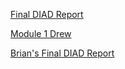 [Final DIAD Report](https://app.powerbi.com/groups/e6540943-8c5c-46b6-b101-db6dd81eae8b/reports/15409a25-fb03-4600-8c96-5ba1069c09e5/ReportSection227c04c41640dda6239c)

[Module 1 Drew](https://app.powerbi.com/groups/e6540943-8c5c-46b6-b101-db6dd81eae8b/reports/3d3dec71-39ca-4c5b-af19-9ca951b0d53a/ReportSection)

[Brian's Final DIAD Report](https://app.powerbi.com/groups/e6540943-8c5c-46b6-b101-db6dd81eae8b/reports/fe7bf6e4-611d-4175-a166-c77d9a107257/ReportSection)

